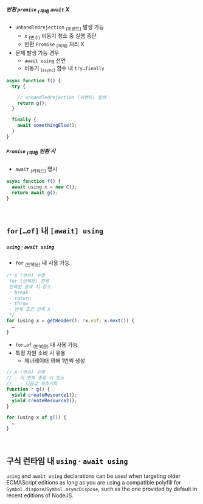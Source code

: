 
##### 반환 `promise` <sub>(객체)</sub> `await` X
- `unhandledrejection` <sub>(이벤트)</sub> 발생 가능
  - `x` <sub>(변수)</sub> 비동기 청소 중 실행 중단
  - 반환 `Promise` <sub>(객체)</sub> 처리 X
- 문제 발생 가능 경우
  - `await using` 선언
  - 비동기 <sub>(`async`)</sub> 함수 내 `try…finally`
```ts
async function f() {
  try {

    // unhandledrejection (이벤트) 발생
    return g();
  }

  finally {
    await somethingElse();
  }
}
```

##### `Promise` <sub>(객체)</sub> 반환 시
- `await` <sub>(키워드)</sub> 명시
```ts
async function f() {
  await using x = new C();
  return await g();
}
```

<br />

## `for[…of]` 내 `[await] using`

##### `using` · `await using`
- `for` <sub>(반복문)</sub> 내 사용 가능
```ts
/* x (변수) 수명
 for (반복문) 전체
 반복문 종료 시 청소
 - break
 - return
 - throw
 - 반복 조건 만족 X
 */
for (using x = getReader(); !x.eof; x.next()) {
  …
}
```
- `for…of` <sub>(반복문)</sub> 내 사용 가능
- 특정 자원 소비 시 유용
  - 제너레이터 의해 1번씩 생성
```ts
// x (변수) 수명
// - 각 반복 종료 시 청소
//   - 다음값 재초기화
function * g() {
  yield createResource1();
  yield createResource2();
}

for (using x of g()) {
  …
}
```

<br />

## 구식 런타임 내 `using` · `await using`
`using` and `await using` declarations can be used when targeting older ECMAScript editions as long as you are using a compatible polyfill for `Symbol.dispose`/`Symbol.asyncDispose`, such as the one provided by default in recent editions of NodeJS.
